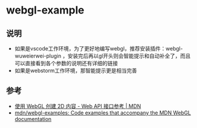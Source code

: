 # webgl-example
## 说明
* 如果是vscode工作环境，为了更好地编写webgl，推荐安装插件：webgl-wuweierwei-plugin ，安装完后再以gl开头则会智能提示和自动补全了，而且可以直接看到各个参数的说明还有详细的链接
* 如果是webstorm工作环境，那智能提示更是相当完善

## 参考
* [使用 WebGL 创建 2D 内容 - Web API 接口参考 | MDN](https://developer.mozilla.org/zh-CN/docs/Web/API/WebGL_API/Tutorial/Adding_2D_content_to_a_WebGL_context) 
* [mdn/webgl-examples: Code examples that accompany the MDN WebGL documentation](https://github.com/mdn/webgl-examples) 
